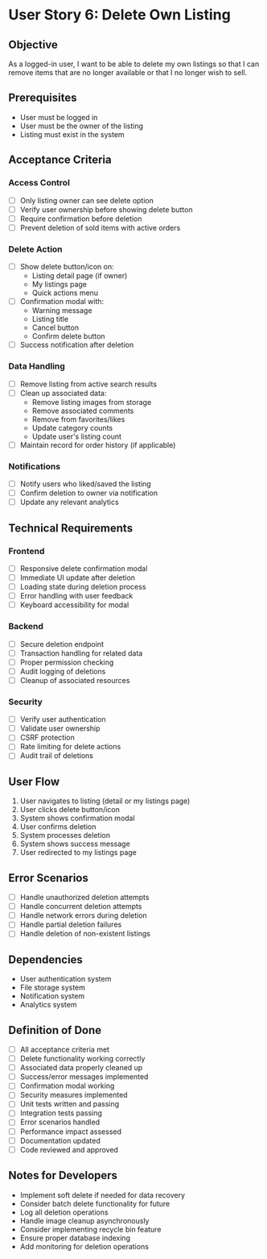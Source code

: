 # User Story 6: Delete Own Listing

## Objective
As a logged-in user, I want to be able to delete my own listings so that I can remove items that are no longer available or that I no longer wish to sell.

## Prerequisites
- User must be logged in
- User must be the owner of the listing
- Listing must exist in the system

## Acceptance Criteria

### Access Control
- [ ] Only listing owner can see delete option
- [ ] Verify user ownership before showing delete button
- [ ] Require confirmation before deletion
- [ ] Prevent deletion of sold items with active orders

### Delete Action
- [ ] Show delete button/icon on:
  - Listing detail page (if owner)
  - My listings page
  - Quick actions menu
- [ ] Confirmation modal with:
  - Warning message
  - Listing title
  - Cancel button
  - Confirm delete button
- [ ] Success notification after deletion

### Data Handling
- [ ] Remove listing from active search results
- [ ] Clean up associated data:
  - Remove listing images from storage
  - Remove associated comments
  - Remove from favorites/likes
  - Update category counts
  - Update user's listing count
- [ ] Maintain record for order history (if applicable)

### Notifications
- [ ] Notify users who liked/saved the listing
- [ ] Confirm deletion to owner via notification
- [ ] Update any relevant analytics

## Technical Requirements

### Frontend
- [ ] Responsive delete confirmation modal
- [ ] Immediate UI update after deletion
- [ ] Loading state during deletion process
- [ ] Error handling with user feedback
- [ ] Keyboard accessibility for modal

### Backend
- [ ] Secure deletion endpoint
- [ ] Transaction handling for related data
- [ ] Proper permission checking
- [ ] Audit logging of deletions
- [ ] Cleanup of associated resources

### Security
- [ ] Verify user authentication
- [ ] Validate user ownership
- [ ] CSRF protection
- [ ] Rate limiting for delete actions
- [ ] Audit trail of deletions

## User Flow
1. User navigates to listing (detail or my listings page)
2. User clicks delete button/icon
3. System shows confirmation modal
4. User confirms deletion
5. System processes deletion
6. System shows success message
7. User redirected to my listings page

## Error Scenarios
- [ ] Handle unauthorized deletion attempts
- [ ] Handle concurrent deletion attempts
- [ ] Handle network errors during deletion
- [ ] Handle partial deletion failures
- [ ] Handle deletion of non-existent listings

## Dependencies
- User authentication system
- File storage system
- Notification system
- Analytics system

## Definition of Done
- [ ] All acceptance criteria met
- [ ] Delete functionality working correctly
- [ ] Associated data properly cleaned up
- [ ] Success/error messages implemented
- [ ] Confirmation modal working
- [ ] Security measures implemented
- [ ] Unit tests written and passing
- [ ] Integration tests passing
- [ ] Error scenarios handled
- [ ] Performance impact assessed
- [ ] Documentation updated
- [ ] Code reviewed and approved

## Notes for Developers
- Implement soft delete if needed for data recovery
- Consider batch delete functionality for future
- Log all deletion operations
- Handle image cleanup asynchronously
- Consider implementing recycle bin feature
- Ensure proper database indexing
- Add monitoring for deletion operations 